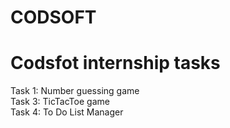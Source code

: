 # CODSOFT
# Codsfot internship tasks<br>
 Task 1: Number guessing game<br>
 Task 3: TicTacToe game<br>
 Task 4: To Do List Manager<br>

